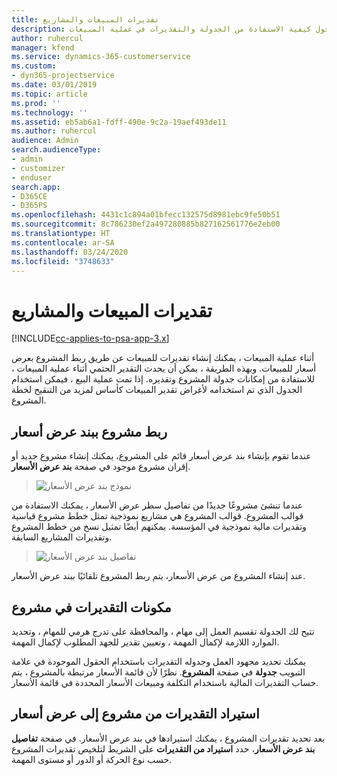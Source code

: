 ```yaml
---
title: تقديرات المبيعات والمشاريع
description: يوفر هذا الموضوع معلومات حول كيفية الاستفادة من الجدولة والتقديرات في عملية المبيعات.
author: ruhercul
manager: kfend
ms.service: dynamics-365-customerservice
ms.custom:
- dyn365-projectservice
ms.date: 03/01/2019
ms.topic: article
ms.prod: ''
ms.technology: ''
ms.assetid: eb5ab6a1-fdff-490e-9c2a-19aef493de11
ms.author: ruhercul
audience: Admin
search.audienceType:
- admin
- customizer
- enduser
search.app:
- D365CE
- D365PS
ms.openlocfilehash: 4431c1c894a01bfecc132575d8981ebc9fe50b51
ms.sourcegitcommit: 8c786230ef2a497280885b827162561776e2eb00
ms.translationtype: HT
ms.contentlocale: ar-SA
ms.lasthandoff: 03/24/2020
ms.locfileid: "3748633"
---
```

# <a name="sales-estimates-and-projects"></a>تقديرات المبيعات والمشاريع

[!INCLUDE[cc-applies-to-psa-app-3.x](../includes/cc-applies-to-psa-app-3x.md)]

أثناء عملية المبيعات ، يمكنك إنشاء تقديرات للمبيعات عن طريق ربط المشروع بعرض أسعار للمبيعات. وبهذه الطريقة ، يمكن أن يحدث التقدير الحتمي أثناء عملية المبيعات ، للاستفادة من إمكانات جدولة المشروع وتقديره. إذا تمت عملية البيع ، فيمكن استخدام الجدول الذي تم استخدامه لأغراض تقدير المبيعات كأساس لمزيد من التنقيح لخطة المشروع.

## <a name="linking-a-project-to-a-quote-line"></a>ربط مشروع ببند عرض أسعار

عندما تقوم بإنشاء بند عرض أسعار قائم على المشروع، يمكنك إنشاء مشروع جديد أو إقران مشروع موجود في صفحة **بند عرض الأسعار**. 

> ![نموذج بند عرض الأسعار](media/project-8.png)
 
عندما تنشئ مشروعًا جديدًا من تفاصيل سطر عرض الأسعار ، يمكنك الاستفادة من قوالب المشروع. قوالب المشروع هي مشاريع نموذجية تمثل خطط مشروع قياسية وتقديرات مالية نموذجية في المؤسسة. يمكنهم أيضًا تمثيل نسخ من خطط المشروع وتقديرات المشاريع السابقة.

> ![تفاصيل بند عرض الأسعار‬](media/project-9.png)
  
عند إنشاء المشروع من عرض الأسعار، يتم ربط المشروع تلقائيًا ببند عرض الأسعار.

## <a name="components-of-estimates-in-a-project"></a>مكونات التقديرات في مشروع

تتيح لك الجدولة تقسيم العمل إلى مهام ، والمحافظة على تدرج هرمي للمهام ، وتحديد الموارد اللازمة لإكمال المهمة ، وتعيين تقدير للجهد المطلوب لإكمال المهمة.

يمكنك تحديد مجهود العمل وجدوله التقديرات باستخدام الحقول الموجودة في علامة التبويب **جدولة** في صفحة **المشروع**. نظرًا لأن قائمة الأسعار مرتبطة بالمشروع ، يتم حساب التقديرات المالية باستخدام التكلفة ومبيعات الأسعار المحددة في قائمة الأسعار.

## <a name="importing-estimates-from-a-project-into-a-quote"></a>استيراد التقديرات من مشروع إلى عرض أسعار

بعد تحديد تقديرات المشروع ، يمكنك استيرادها في بند عرض الأسعار. في صفحة **تفاصيل بند عرض الأسعار**، حدد **استيراد من التقديرات** على الشريط لتلخيص تقديرات المشروع حسب نوع الحركة أو الدور أو مستوى المهمة.
